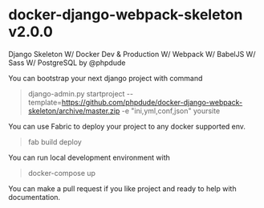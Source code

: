 # docker-django-webpack-skeleton v2.0.0
Django Skeleton W/ Docker Dev & Production W/ Webpack W/ BabelJS W/ Sass W/ PostgreSQL by @phpdude

You can bootstrap your next django project with command

> django-admin.py startproject --template=https://github.com/phpdude/docker-django-webpack-skeleton/archive/master.zip -e "ini,yml,conf,json" yoursite

You can use Fabric to deploy your project to any docker supported env.

> fab build deploy

You can run local development environment with 

> docker-compose up

You can make a pull request if you like project and ready to help with documentation.